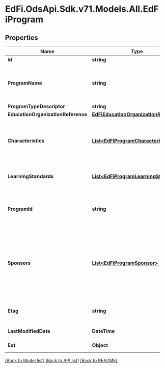 # EdFi.OdsApi.Sdk.v71.Models.All.EdFiProgram

## Properties

Name | Type | Description | Notes
------------ | ------------- | ------------- | -------------
**Id** | **string** |  | [optional] 
**ProgramName** | **string** | The formal name of the program of instruction, training, services, or benefits available through federal, state, or local agencies. | 
**ProgramTypeDescriptor** | **string** | The type of program. | 
**EducationOrganizationReference** | [**EdFiEducationOrganizationReference**](EdFiEducationOrganizationReference.md) |  | 
**Characteristics** | [**List&lt;EdFiProgramCharacteristic&gt;**](EdFiProgramCharacteristic.md) | An unordered collection of programCharacteristics. Reflects important characteristics of the program, such as categories or particular indications. | [optional] 
**LearningStandards** | [**List&lt;EdFiProgramLearningStandard&gt;**](EdFiProgramLearningStandard.md) | An unordered collection of programLearningStandards. Learning standard followed by this program. | [optional] 
**ProgramId** | **string** | A unique number or alphanumeric code assigned to a program by a school, school system, a state, or other agency or entity. | [optional] 
**Sponsors** | [**List&lt;EdFiProgramSponsor&gt;**](EdFiProgramSponsor.md) | An unordered collection of programSponsors. Ultimate and intermediate providers of funds for a particular educational or service program or activity, or for an individual&#39;s participation in the program or activity (e.g., Federal, State, ESC, District, School, Private Organization). | [optional] 
**Etag** | **string** | A unique system-generated value that identifies the version of the resource. | [optional] 
**LastModifiedDate** | **DateTime** | The date and time the resource was last modified. | [optional] 
**Ext** | **Object** | Extensions to the Program entity. | [optional] 

[[Back to Model list]](../README.md#documentation-for-models) [[Back to API list]](../README.md#documentation-for-api-endpoints) [[Back to README]](../README.md)

